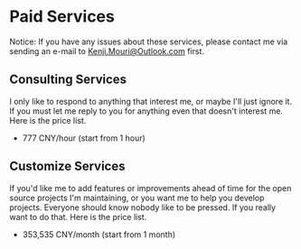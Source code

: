 ﻿# Paid Services

Notice: If you have any issues about these services, please contact me via 
sending an e-mail to Kenji.Mouri@Outlook.com first.

## Consulting Services

I only like to respond to anything that interest me, or maybe I'll just ignore 
it. If you must let me reply to you for anything even that doesn't interest me.
Here is the price list.

- 777 CNY/hour (start from 1 hour)

## Customize Services

If you'd like me to add features or improvements ahead of time for the open 
source projects I'm maintaining, or you want me to help you develop projects.
Everyone should know nobody like to be pressed. If you really want to do that.
Here is the price list.

- 353,535 CNY/month (start from 1 month)
